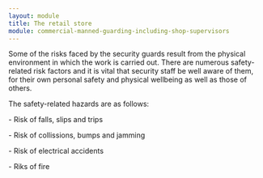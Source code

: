 ```yaml
---
layout: module
title: The retail store
module: commercial-manned-guarding-including-shop-supervisors
---
```

Some of the risks faced by the security guards result from the physical
environment in which the work is carried out. There are numerous safety-
related risk factors and it is vital that security staff be well aware of
them, for their own personal safety and physical wellbeing as well as those of
others.

The safety-related hazards are as follows:

\- Risk of falls, slips and trips

\- Risk of collissions, bumps and jamming

\- Risk of electrical accidents

\- Riks of fire



